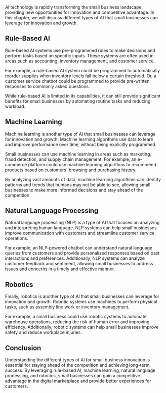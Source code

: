 
AI technology is rapidly transforming the small business landscape, providing new opportunities for innovation and competitive advantage. In this chapter, we will discuss different types of AI that small businesses can leverage for innovation and growth.

Rule-Based AI
-------------

Rule-based AI systems use pre-programmed rules to make decisions and perform tasks based on specific inputs. These systems are often used in areas such as accounting, inventory management, and customer service.

For example, a rule-based AI system could be programmed to automatically reorder supplies when inventory levels fall below a certain threshold. Or, a customer service chatbot could be programmed to provide pre-written responses to commonly asked questions.

While rule-based AI is limited in its capabilities, it can still provide significant benefits for small businesses by automating routine tasks and reducing workload.

Machine Learning
----------------

Machine learning is another type of AI that small businesses can leverage for innovation and growth. Machine learning algorithms use data to learn and improve performance over time, without being explicitly programmed.

Small businesses can use machine learning in areas such as marketing, fraud detection, and supply chain management. For example, an e-commerce platform could use machine learning algorithms to recommend products based on customers' browsing and purchasing history.

By analyzing vast amounts of data, machine learning algorithms can identify patterns and trends that humans may not be able to see, allowing small businesses to make more informed decisions and stay ahead of the competition.

Natural Language Processing
---------------------------

Natural language processing (NLP) is a type of AI that focuses on analyzing and interpreting human language. NLP systems can help small businesses improve communication with customers and streamline customer service operations.

For example, an NLP-powered chatbot can understand natural language queries from customers and provide personalized responses based on past interactions and preferences. Additionally, NLP systems can analyze customer feedback and sentiment, allowing small businesses to address issues and concerns in a timely and effective manner.

Robotics
--------

Finally, robotics is another type of AI that small businesses can leverage for innovation and growth. Robotic systems use machines to perform physical tasks, such as assembly line work or inventory management.

For example, a small business could use robotic systems to automate warehouse operations, reducing the risk of human error and improving efficiency. Additionally, robotic systems can help small businesses improve safety and reduce workplace injuries.

Conclusion
----------

Understanding the different types of AI for small business innovation is essential for staying ahead of the competition and achieving long-term success. By leveraging rule-based AI, machine learning, natural language processing, and robotics, small businesses can gain a competitive advantage in the digital marketplace and provide better experiences for customers.
